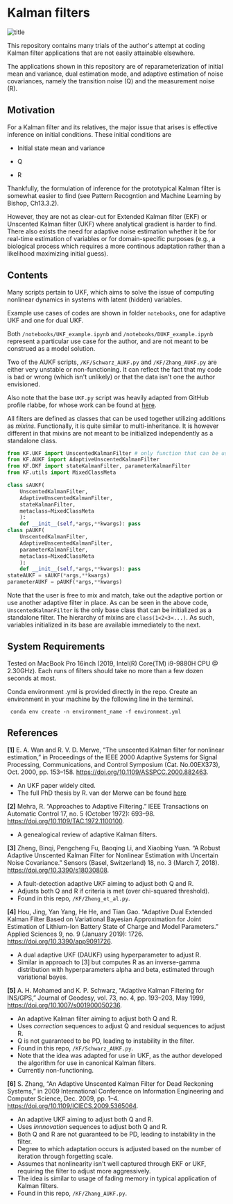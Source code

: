 # Kalman filters

![title](https://user-images.githubusercontent.com/35414366/132179092-39c96572-5c0e-4b02-85a3-2fe71d394dd8.png)


This repository contains many trials of the author's attempt at coding Kalman filter applications that are not easily attainable elsewhere.

The applications shown in this repository are of reparameterization of initial mean and variance, dual estimation mode, and adaptive estimation of noise covariances, namely the transition noise (Q) and the measurement noise (R).

## Motivation

For a Kalman filter and its relatives, the major issue that arises is effective inference on initial conditions. These initial conditions are 

- Initial state mean and variance

- Q

- R

Thankfully, the formulation of inference for the prototypical Kalman filter is somewhat easier to find (see Pattern Recogntion and Machine Learning by Bishop, Ch13.3.2).

However, they are not as clear-cut for Extended Kalman filter (EKF) or Unscented Kalman filter (UKF) where analytical gradient is harder to find. There also exists the need for adaptive noise estimation whether it be for real-time estimation of variables or for domain-specific purposes (e.g., a biological process which requires a more continous adaptation rather than a likelihood maximizing initial guess).

## Contents

Many scripts pertain to UKF, which aims to solve the issue of computing nonlinear dynamics in systems with latent (hidden) variables.

Example use cases of codes are shown in folder <code>notebooks</code>, one for adaptive UKF and one for dual UKF.

Both <code>/notebooks/UKF_example.ipynb</code> and <code>/notebooks/DUKF_example.ipynb</code> represent a particular use case for the author, and are not meant to be construed as a model solution.

Two of the AUKF scripts, <code>/KF/Schwarz_AUKF.py</code> and <code>/KF/Zhang_AUKF.py</code> are either very unstable or non-functioning. It can reflect the fact that my code is bad or wrong (which isn't unlikely) or that the data isn't one the author envisioned.

Also note that the base <code>UKF.py</code> script was heavily adapted from GitHub profile rlabbe, for whose work can be found at [here](https://github.com/rlabbe/Kalman-and-Bayesian-Filters-in-Python "here").


All filters are defined as classes that can be used together utilizing additions as *mixins*. Functionally, it is quite similar to multi-inheritance. It is however different in that mixins are not meant to be initialized independently as a standalone class.

```python
from KF.UKF import UnscentedKalmanFilter # only function that can be used as a standalone filter.
from KF.AUKF import AdaptiveUnscentedKalmanFilter
from KF.DKF import stateKalmanFilter, parameterKalmanFilter
from KF.utils import MixedClassMeta

class sAUKF(
	UnscentedKalmanFilter,
	AdaptiveUnscentedKalmanFilter,
	stateKalmanFilter,
	metaclass=MixedClassMeta
	):
	def __init__(self,*args,**kwargs): pass
class pAUKF(
	UnscentedKalmanFilter,
	AdaptiveUnscentedKalmanFilter,
	parameterKalmanFilter,
	metaclass=MixedClassMeta
	):
	def __init__(self,*args,**kwargs): pass
stateAUKF = sAUKF(*args,**kwargs)
parameterAUKF = pAUKF(*args,**kwargs)
```

Note that the user is free to mix and match, take out the adaptive portion or use another adaptive filter in place. As can be seen in the above code, <code>UnscentedKalmanFilter</code> is the only base class that can be initialized as a standalone filter. The hierarchy of mixins are <code>class(1<2<3<...)</code>. As such, variables initialized in its base are available immediately to the next.


## System Requirements

Tested on MacBook Pro 16inch (2019, Intel(R) Core(TM) i9-9880H CPU @ 2.30GHz). Each runs of filters should take no more than a few dozen seconds at most.

Conda environment .yml is provided directly in the repo. Create an environment in your machine by the following line in the terminal.

<code> conda env create -n environment_name -f environment.yml </code>

## References

**[1]** E. A. Wan and R. V. D. Merwe, “The unscented Kalman filter for nonlinear estimation,” in Proceedings of the IEEE 2000 Adaptive Systems for Signal Processing, Communications, and Control Symposium (Cat. No.00EX373), Oct. 2000, pp. 153–158. https://doi.org/10.1109/ASSPCC.2000.882463.

- An UKF paper widely cited. 
- The full PhD thesis by R. van der Merwe can be found [here](https://scholararchive.ohsu.edu/downloads/rf55z768s?locale=en "original")

**[2]** Mehra, R. “Approaches to Adaptive Filtering.” IEEE Transactions on Automatic Control 17, no. 5 (October 1972): 693–98. https://doi.org/10.1109/TAC.1972.1100100.

- A genealogical review of adaptive Kalman filters.

**[3]** Zheng, Binqi, Pengcheng Fu, Baoqing Li, and Xiaobing Yuan. “A Robust Adaptive Unscented Kalman Filter for Nonlinear Estimation with Uncertain Noise Covariance.” Sensors (Basel, Switzerland) 18, no. 3 (March 7, 2018). https://doi.org/10.3390/s18030808.

- A fault-detection adaptive UKF aiming to adjust both Q and R. 
- Adjusts both Q and R if criteria is met (over chi-squared threshold). 
- Found in this repo, <code>/KF/Zheng_et_al.py</code>.

**[4]** Hou, Jing, Yan Yang, He He, and Tian Gao. “Adaptive Dual Extended Kalman Filter Based on Variational Bayesian Approximation for Joint Estimation of Lithium-Ion Battery State of Charge and Model Parameters.” Applied Sciences 9, no. 9 (January 2019): 1726. https://doi.org/10.3390/app9091726.

- A dual adaptive UKF (DAUKF) using hyperparameter to adjust R. 
- Similar in approach to [3] but computes R as an inverse-gamma distribution with hyperparameters alpha and beta, estimated through variational bayes.

**[5]** A. H. Mohamed and K. P. Schwarz, “Adaptive Kalman Filtering for INS/GPS,” Journal of Geodesy, vol. 73, no. 4, pp. 193–203, May 1999, https://doi.org/10.1007/s001900050236.

- An adaptive Kalman filter aiming to adjust both Q and R. 
- Uses *correction* sequences to adjust Q and residual sequences to adjust R. 
- Q is not guaranteed to be PD, leading to instability in the filter. 
- Found in this repo, <code>/KF/Schwarz_AUKF.py</code>. 
- Note that the idea was adapted for use in UKF, as the author developed the algorithm for use in canonical Kalman filters. 
- Currently non-functioning.

**[6]** S. Zhang, “An Adaptive Unscented Kalman Filter for Dead Reckoning Systems,” in 2009 International Conference on Information Engineering and Computer Science, Dec. 2009, pp. 1–4. https://doi.org/10.1109/ICIECS.2009.5365064.

- An adaptive UKF aiming to adjust both Q and R. 
- Uses *innnovation* sequences to adjust both Q and R. 
- Both Q and R are not guaranteed to be PD, leading to instability in the filter. 
- Degree to which adaptation occurs is adjusted based on the number of iteration through forgetting scale. 
- Assumes that nonlinearity isn't well captured through EKF or UKF, requiring the filter to adjust more aggressively. 
- The idea is similar to usage of fading memory in typical application of Kalman filters. 
- Found in this repo, <code>/KF/Zhang_AUKF.py</code>.
